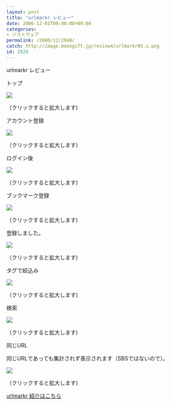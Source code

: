 ```yaml
---
layout: post
title: "urlmarkr レビュー"
date: 2006-12-01T09:00:00+09:00
categories:
- ソフトウェア
permalink: /2006/12/2940/
catch: http://image.moongift.jp/review4/urlmarkr05.s.png
id: 2928
---
```

urlmarkr レビュー  
<!--more-->

トップ

  

[![](http://image.moongift.jp/review4/urlmarkr01.s.png)](http://image.moongift.jp/review4/urlmarkr01.png)  
  
（クリックすると拡大します)

  

アカウント登録

  

[![](http://image.moongift.jp/review4/urlmarkr02.s.png)](http://image.moongift.jp/review4/urlmarkr02.png)  
  
（クリックすると拡大します)

  

ログイン後

  

[![](http://image.moongift.jp/review4/urlmarkr03.s.png)](http://image.moongift.jp/review4/urlmarkr03.png)  
  
（クリックすると拡大します)

  

ブックマーク登録

  

[![](http://image.moongift.jp/review4/urlmarkr04.s.png)](http://image.moongift.jp/review4/urlmarkr04.png)  
  
（クリックすると拡大します)

  

登録しました。

  

[![](http://image.moongift.jp/review4/urlmarkr05.s.png)](http://image.moongift.jp/review4/urlmarkr05.png)  
  
（クリックすると拡大します)

  

タグで絞込み

  

[![](http://image.moongift.jp/review4/urlmarkr06.s.png)](http://image.moongift.jp/review4/urlmarkr06.png)  
  
（クリックすると拡大します)

  

検索

  

[![](http://image.moongift.jp/review4/urlmarkr07.s.png)](http://image.moongift.jp/review4/urlmarkr07.png)  
  
（クリックすると拡大します)

  

同じURL

  

同じURLであっても集計されず表示されます（SBSではないので）。

  

[![](http://image.moongift.jp/review4/urlmarkr08.s.png)](http://image.moongift.jp/review4/urlmarkr08.png)  
  
（クリックすると拡大します)

  

[urlmarkr 紹介はこちら](http://oss.moongift.jp/intro/i-2939.html)

